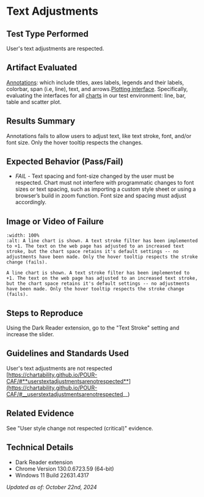 # Text Adjustments

## Test Type Performed

User's text adjustments are respected.

## Artifact Evaluated

[Annotations](https://docs.bokeh.org/en/latest/docs/user_guide/interaction.html): which include titles, axes labels, legends and their labels, colorbar, span (i.e, line), text, and arrows.[Plotting interface](https://docs.bokeh.org/en/latest/docs/user_guide/basic.html#ug-basic). Specifically, evaluating the interfaces for all [charts](https://quansight-labs.github.io/bokeh-a11y-audit/#_ts1723552414769) in our test environment: line, bar, table and scatter plot.

## Results Summary

Annotations fails to allow users to adjust text, like text stroke, font, and/or font size. Only the hover tooltip respects the changes.

## Expected Behavior (Pass/Fail)

- _FAIL_ - Text spacing and font-size changed by the user must be respected. Chart must not interfere with programmatic changes to font sizes or text spacing, such as importing a custom style sheet or using a browser’s build in zoom function. Font size and spacing must adjust accordingly.

## Image or Video of Failure

```{figure} ./assets/annotations_text-adjustments.png
:width: 100%
:alt: A line chart is shown. A text stroke filter has been implemented to +1. The text on the web page has adjusted to an increased text stroke, but the chart space retains it's default settings -- no adjustments have been made. Only the hover tooltip respects the stroke change (fails).

A line chart is shown. A text stroke filter has been implemented to +1. The text on the web page has adjusted to an increased text stroke, but the chart space retains it's default settings -- no adjustments have been made. Only the hover tooltip respects the stroke change (fails).
```

## Steps to Reproduce

Using the Dark Reader extension, go to the "Text Stroke" setting and increase the slider.

## Guidelines and Standards Used

User's text adjustments are not respected [https://chartability.github.io/POUR-CAF/#**userstextadjustmentsarenotrespected**](https://chartability.github.io/POUR-CAF/#__userstextadjustmentsarenotrespected__)

## Related Evidence

See "User style change not respected (critical)" evidence.

<!-- ## Known or Documented Issues
(If there is already a github issue created for this test or a related test, it will be listed here.) -->

## Technical Details

- Dark Reader extension
- Chrome Version 130.0.6723.59 (64-bit)
- Windows 11 Build 22631.4317

_Updated as of: October 22nd, 2024_

<!-- ## Notes
.. -->
